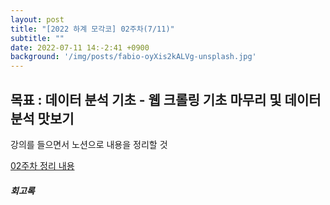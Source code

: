 ```yaml
---
layout: post
title: "[2022 하계 모각코] 02주차(7/11)"
subtitle: ""
date: 2022-07-11 14:-2:41 +0900
background: '/img/posts/fabio-oyXis2kALVg-unsplash.jpg'
---
```



<h2 class="section-heading">목표 : 데이터 분석 기초 - 웹 크롤링 기초 마무리 및 데이터 분석 맛보기 </h2>

<p>강의를 들으면서 노션으로 내용을 정리할 것</p>

[02주차 정리 내용](https://telling-brush-7e7.notion.site/with-python-d526249ea5e547d9ae5fd930d247e31b)

<h5>회고록</h5>
<p></p>